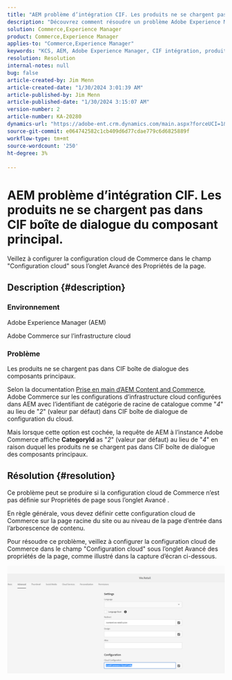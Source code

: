 ```yaml
---
title: "AEM problème d’intégration CIF. Les produits ne se chargent pas dans CIF boîte de dialogue du composant principal."
description: "Découvrez comment résoudre un problème Adobe Experience Manager en raison duquel les produits ne se chargent pas dans CIF boîte de dialogue des composants principaux."
solution: Commerce,Experience Manager
product: Commerce,Experience Manager
applies-to: "Commerce,Experience Manager"
keywords: "KCS, AEM, Adobe Experience Manager, CIF intégration, produits, pas de chargement, boîte de dialogue de composant principal, Dépannage, Adobe Commerce, AC, infrastructure cloud"
resolution: Resolution
internal-notes: null
bug: false
article-created-by: Jim Menn
article-created-date: "1/30/2024 3:01:39 AM"
article-published-by: Jim Menn
article-published-date: "1/30/2024 3:15:07 AM"
version-number: 2
article-number: KA-20280
dynamics-url: "https://adobe-ent.crm.dynamics.com/main.aspx?forceUCI=1&pagetype=entityrecord&etn=knowledgearticle&id=62ebffe1-1bbf-ee11-9079-6045bd006268"
source-git-commit: e064742582c1cb409d6d77cdae779c6d6825889f
workflow-type: tm+mt
source-wordcount: '250'
ht-degree: 3%

---
```


# AEM problème d’intégration CIF. Les produits ne se chargent pas dans CIF boîte de dialogue du composant principal.


Veillez à configurer la configuration cloud de Commerce dans le champ &quot;Configuration cloud&quot; sous l’onglet Avancé des Propriétés de la page.

## Description {#description}


### Environnement

Adobe Experience Manager (AEM)

Adobe Commerce sur l’infrastructure cloud

### Problème

Les produits ne se chargent pas dans CIF boîte de dialogue des composants principaux.

Selon la documentation [Prise en main d’AEM Content and Commerce](https://experienceleague.adobe.com/docs/experience-manager-65/commerce/storefront/getting-started.html), Adobe Commerce sur les configurations d’infrastructure cloud configurées dans AEM avec l’identifiant de catégorie de racine de catalogue comme &quot;*4*&quot; au lieu de &quot;*2*&quot; (valeur par défaut) dans CIF boîte de dialogue de configuration du cloud.

Mais lorsque cette option est cochée, la requête de AEM à l’instance Adobe Commerce affiche <b>CategoryId</b> as &quot;*2*&quot; (valeur par défaut) au lieu de &quot;*4*&quot; en raison duquel les produits ne se chargent pas dans CIF boîte de dialogue des composants principaux.


## Résolution {#resolution}


Ce problème peut se produire si la configuration cloud de Commerce n’est pas définie sur Propriétés de page sous l’onglet Avancé .

En règle générale, vous devez définir cette configuration cloud de Commerce sur la page racine du site ou au niveau de la page d’entrée dans l’arborescence de contenu.

Pour résoudre ce problème, veillez à configurer la configuration cloud de Commerce dans le champ &quot;Configuration cloud&quot; sous l’onglet Avancé des propriétés de la page, comme illustré dans la capture d’écran ci-dessous.

![](assets/35698328-9514-ed11-b83d-002248086a9c.png)
